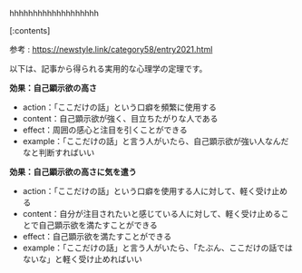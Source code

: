 

hhhhhhhhhhhhhhhhhhh
    
[:contents]

参考 : https://newstyle.link/category58/entry2021.html

以下は、記事から得られる実用的な心理学の定理です。

**効果：自己顕示欲の高さ**
- action：「ここだけの話」という口癖を頻繁に使用する
- content：自己顕示欲が強く、目立ちたがりな人である
- effect：周囲の感心と注目を引くことができる
- example：「ここだけの話」と言う人がいたら、自己顕示欲が強い人なんだなと判断すればいい

**効果：自己顕示欲の高さに気を遣う**
- action：「ここだけの話」という口癖を使用する人に対して、軽く受け止める
- content：自分が注目されたいと感じている人に対して、軽く受け止めることで自己顕示欲を満たすことができる
- effect：自己顕示欲を満たすことができる
- example：「ここだけの話」と言う人がいたら、「たぶん、ここだけの話ではないな」と軽く受け止めればいい

    
